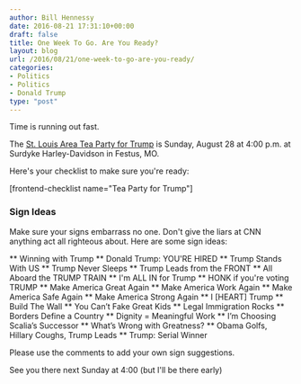 ```yaml
---
author: Bill Hennessy
date: 2016-08-21 17:31:10+00:00
draft: false
title: One Week To Go. Are You Ready?
layout: blog
url: /2016/08/21/one-week-to-go-are-you-ready/
categories:
- Politics
- Politics
- Donald Trump
type: "post"
---
```


Time is running out fast.

The [St. Louis Area Tea Party for Trump](https://hennessysview.com/2016/08/11/mark-calendars-tea-party-for-trump-august-28-400-p-m/) is Sunday, August 28 at 4:00 p.m. at Surdyke Harley-Davidson in Festus, MO.

Here's your checklist to make sure you're ready:

[frontend-checklist name="Tea Party for Trump"]



### Sign Ideas



Make sure your signs embarrass no one. Don't give the liars at CNN anything act all righteous about. Here are some sign ideas:




** Winning with Trump
** Donald Trump: YOU'RE HIRED
** Trump Stands With US
** Trump Never Sleeps
** Trump Leads from the FRONT
** All Aboard the TRUMP TRAIN
** I'm ALL IN for Trump
** HONK if you're voting TRUMP
** Make America Great Again
** Make America Work Again
** Make America Safe Again
** Make America Strong Again
** I [HEART] Trump
** Build The Wall
** You Can’t Fake Great Kids
** Legal Immigration Rocks
** Borders Define a Country
** Dignity = Meaningful Work
** I’m Choosing Scalia’s Successor
** What’s Wrong with Greatness?
** Obama Golfs, Hillary Coughs, Trump Leads
** Trump: Serial Winner


Please use the comments to add your own sign suggestions.

See you there next Sunday at 4:00 (but I'll be there early)
